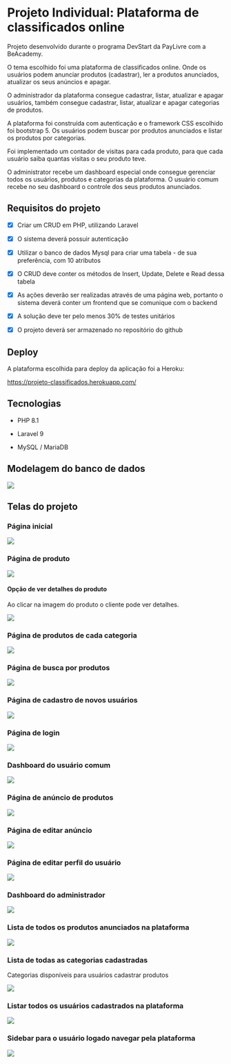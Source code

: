 # Projeto Individual: Plataforma de classificados online

Projeto desenvolvido durante o programa DevStart da PayLivre com a BeAcademy.

O tema escolhido foi uma plataforma de classificados online. Onde os usuários podem anunciar produtos (cadastrar), ler a produtos anunciados, atualizar os seus anúncios e apagar. 

O administrador da plataforma consegue cadastrar, listar, atualizar e apagar usuários, também consegue cadastrar, listar, atualizar e apagar categorias de produtos.

A plataforma foi construída com autenticação e o framework CSS escolhido foi bootstrap 5. Os usuários podem buscar por produtos anunciados e listar os produtos por categorias.

Foi implementado um contador de visitas para cada produto, para que cada usuário saiba quantas visitas o seu produto teve.

O administrator recebe um dashboard especial onde consegue gerenciar todos os usuários, produtos e categorias da plataforma. O usuário comum recebe no seu dashboard o controle dos seus produtos anunciados.

## Requisitos do projeto

- [x] Criar um CRUD em PHP, utilizando Laravel

- [x] O sistema deverá possuir autenticação

- [x] Utilizar o banco de dados Mysql para criar uma tabela - de sua preferência, com 10 atributos

- [x] O CRUD deve conter os métodos de Insert, Update, Delete e Read dessa tabela

- [x] As ações deverão ser realizadas através de uma página web, portanto o sistema deverá conter um frontend que se comunique com o backend

- [x] A solução deve ter pelo menos 30% de testes unitários

- [x] O projeto deverá ser armazenado no repositório do github

## Deploy

A plataforma escolhida para deploy da aplicação foi a Heroku:

https://projeto-classificados.herokuapp.com/

## Tecnologias

- PHP 8.1

- Laravel 9

- MySQL / MariaDB

## Modelagem do banco de dados

![](modelagem-banco-de-dados.png)

## Telas do projeto

### Página inicial

![](Screenshot%20-%201%20-%20Home.png)

### Página de produto

![](Screenshot%20-%202%20-%20Página%20de%20produto.png)

#### Opção de ver detalhes do produto

Ao clicar na imagem do produto o cliente pode ver detalhes.

![](Screenshot%20-%2015%20-%20Detalhes%20do%20produto.png)

### Página de produtos de cada categoria

![](Screenshot%20-%203%20-%20Página%20de%20produtos%20por%20categoria.png)

### Página de busca por produtos

![](Screenshot%20-%204%20-%20Página%20de%20busca%20de%20produtos.png)

### Página de cadastro de novos usuários

![](Screenshot%20-%205%20-%20Página%20de%20cadastro%20de%20usuários.png)

### Página de login

![](Screenshot%20-%206%20-%20Página%20de%20login.png)

### Dashboard do usuário comum

![](Screenshot%20-%207%20-%20Dashboard%20usuário%20comum.png)

### Página de anúncio de produtos

![](Screenshot%20-%208%20-%20Página%20de%20cadastro%20de%20produtos.png)

### Página de editar anúncio

![](Screenshot%20-%209%20-%20Página%20de%20editar%20anuncio.png)

### Página de editar perfil do usuário

![](Screenshot%20-%209%20-%20Página%20de%20editar%20perfil.png)

### Dashboard do administrador

![](Screenshot%20-%2010%20-%20Dashboard%20do%20administrador.png)

### Lista de todos os produtos anunciados na plataforma

![](Screenshot%20-%2011%20-%20Listar%20todos%20os%20produtos%20anunciados.png)

### Lista de todas as categorias cadastradas

Categorias disponíveis para usuários cadastrar produtos

![](Screenshot%20-%2012%20-%20Listar%20todos%20as%20categorias%20cadastradas.png)

### Listar todos os usuários cadastrados na plataforma

![](Screenshot%20-%2013%20-%20Listar%20todos%20as%20usuários%20cadastrados.png)

### Sidebar para o usuário logado navegar pela plataforma

![](Screenshot%20-%2014%20-%20Sidebar%20Dashboard.png)
